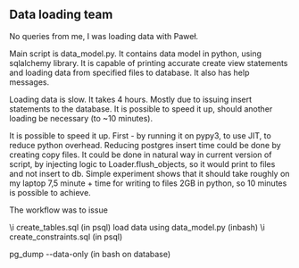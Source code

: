 ## Data loading team

No queries from me, I was loading data with Paweł.

Main script is data_model.py. It contains data model
in python, using sqlalchemy library. It is capable
of printing accurate create view statements and loading data
from specified files to database.
It also has help messages.

Loading data is slow. It takes 4 hours. Mostly due to
issuing insert statements to the database.
It is possible to speed it up, should another loading be
necessary (to ~10 minutes).

It is possible to speed it up. First - by running it
on pypy3, to use JIT, to reduce python overhead.
Reducing postgres insert time could be done by
creating copy files. It could be done in natural way in
current version of
script, by injecting logic to Loader.flush_objects, so it
would print to files and not insert to db.
Simple experiment shows that it should take roughly on my laptop
7,5 minute + time for writing to files 2GB in python, so 10 minutes
is possible to achieve.

The workflow was to issue

\i create_tables.sql (in psql)
load data using data_model.py (inbash)
\i create_constraints.sql (in psql)

pg_dump --data-only (in bash on database)
